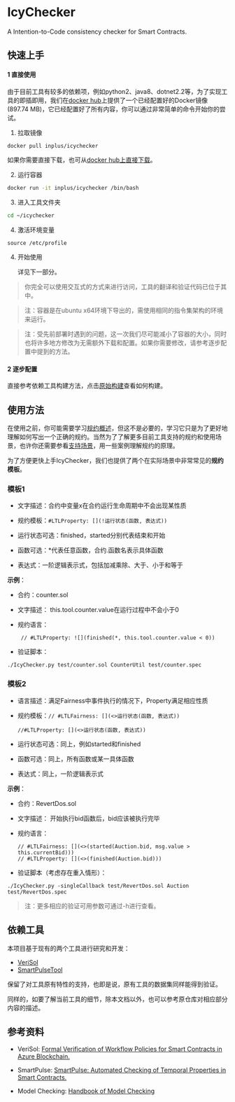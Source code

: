 # IcyChecker
A Intention-to-Code consistency checker for Smart Contracts.

## 快速上手

#### 1 直接使用

由于目前工具有较多的依赖项，例如python2、java8、dotnet2.2等，为了实现工具的即插即用，我们在[docker hub](https://hub.docker.com/repository/docker/inplus/icychecker)上提供了一个已经配置好的Docker镜像(897.74 MB)，它已经配置好了所有内容，你可以通过非常简单的命令开始你的尝试。

1. 拉取镜像

```bash
docker pull inplus/icychecker
```

如果你需要直接下载，也可从[docker hub上直接下载](https://hub.docker.com/repository/docker/inplus/icychecker)。

2. 运行容器

```bash
docker run -it inplus/icychecker /bin/bash
```

3. 进入工具文件夹

```bash
cd ~/icychecker
```

4. 激活环境变量

```
source /etc/profile
```

4. 开始使用

   详见下一部分。

> 你完全可以使用交互式的方式来进行访问，工具的翻译和验证代码已位于其中。

> 注：容器是在ubuntu x64环境下导出的，需使用相同的指令集架构的环境来运行。

> 注：受先前部署时遇到的问题，这一次我们尽可能减小了容器的大小，同时也将许多地方修改为无需额外下载和配置。如果你需要修改，请参考逐步配置中提到的方法。

#### 2 逐步配置

直接参考依赖工具构建方法，点击[原始构建](originBuild.md)查看如何构建。



## 使用方法

在使用之前，你可能需要学习[规约概述](spec.md)，但这不是必要的，学习它只是为了更好地理解如何写出一个正确的规约。当然为了了解更多目前工具支持的规约和使用场景，也许你还需要参看[支持场景](availableSpec.md)，用一些案例理解规约的原理。

为了方便更快上手IcyChecker，我们也提供了两个在实际场景中非常常见的**规约模板**。

### 模板1

- 文字描述：合约中变量x在合约运行生命周期中不会出现某性质

- 规约模板：`#LTLProperty: [](!运行状态(函数, 表达式))`

- 运行状态可选：finished，started分别代表结束和开始

- 函数可选：*代表任意函数，合约.函数名表示具体函数

- 表达式：一阶逻辑表示式，包括加减乘除、大于、小于和等于

**示例**：

- 合约：counter.sol

- 文字描述： this.tool.counter.value在运行过程中不会小于0

- 规约语言：

  ```
   // #LTLProperty: ![](finished(*, this.tool.counter.value < 0))
  ```

- 验证脚本：

```
./IcyChecker.py test/counter.sol CounterUtil test/counter.spec
```

### 模板2

- 语言描述：满足Fairness中事件执行的情况下，Property满足相应性质

- 规约模板：`// #LTLFairness: [](<>运行状态(函数, 表达式))`

  ​			  	 `//#LTLProperty: [](<>运行状态(函数, 表达式))`

- 运行状态可选：同上，例如started和finished

- 函数可选：同上，所有函数或某一具体函数

- 表达式：同上，一阶逻辑表示式

**示例**：

- 合约：RevertDos.sol

- 文字描述： 开始执行bid函数后，bid应该被执行完毕

- 规约语言：

  ```
  // #LTLFairness: [](<>(started(Auction.bid, msg.value > this.currentBid)))
  // #LTLProperty: [](<>(finished(Auction.bid)))
  ```

- 验证脚本（考虑存在重入情形）：

```
./IcyChecker.py -singleCallback test/RevertDos.sol Auction test/RevertDos.spec 
```

> 注：更多相应的验证可用参数可通过-h进行查看。



## 依赖工具

本项目基于现有的两个工具进行研究和开发：

* [VeriSol](https://github.com/utopia-group/verisol)
* [SmartPulseTool](https://github.com/utopia-group/SmartPulseTool/tree/master)

保留了对工具原有特性的支持，也即是说，原有工具的数据集同样能得到验证。

同样的，如要了解当前工具的细节，除本文档以外，也可以参考原仓库对相应部分内容的描述。



## 参考资料

* VeriSol: [Formal Verification of Workflow Policies for Smart Contracts in Azure Blockchain.](https://doi.org/10.1007/978-3-030-41600-3_7)

* SmartPulse: [SmartPulse: Automated Checking of Temporal Properties in Smart Contracts.](https://doi.org/10.1109/SP40001.2021.00085)

* Model Checking: [Handbook of Model Checking](https://link.springer.com/book/10.1007/978-3-319-10575-8)

  

